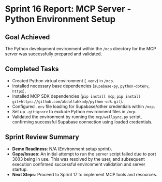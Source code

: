 # Sprint 16 Report: MCP Server - Python Environment Setup

## Goal Achieved
The Python development environment within the `/mcp` directory for the MCP server was successfully prepared and validated.

## Completed Tasks

- Created Python virtual environment (`.venv`) in `/mcp`.
- Installed necessary base dependencies (`supabase-py`, `python-dotenv`, `httpx`).
- Installed MCP SDK dependencies (`pip install mcp`, `pip install git+https://github.com/abdullahkady/python-sdk.git`).
- Configured `.env` file loading for Supabase/other credentials within `/mcp`.
- Set up `.gitignore` to exclude Python environment files in `/mcp`.
- Validated the environment by running the `mcp/wellsync.py` script, confirming successful Supabase connection using loaded credentials.

## Sprint Review Summary
- **Demo Readiness**: N/A (Environment setup sprint).
- **Gaps/Issues**: An initial attempt to run the server script failed due to port 3003 being in use. This was resolved by the user, and subsequent execution confirmed successful environment validation and server startup.
- **Next Steps**: Proceed to Sprint 17 to implement MCP tools and resources. 